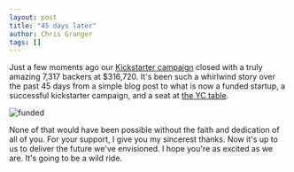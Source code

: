 ```yaml
---
layout: post
title: "45 days later"
author: Chris Granger
tags: []
---
```


Just a few moments ago our [Kickstarter campaign][ks] closed with a truly amazing 7,317 backers at $316,720. It's been such a whirlwind story over the past 45 days from a simple blog post to what is now a funded startup, a successful kickstarter campaign, and a seat at [the YC table][yc].

![funded](/images/lightable/funded.png)

None of that would have been possible without the faith and dedication of all of you. For your support, I give you my sincerest thanks. Now it's up to us to deliver the future we've envisioned. I hope you're as excited as we are. It's going to be a wild ride.

[yc]: http://www.chris-granger.com/2012/05/17/light-table-is-in-yc/
[ks]: http://www.kickstarter.com/projects/ibdknox/light-table
